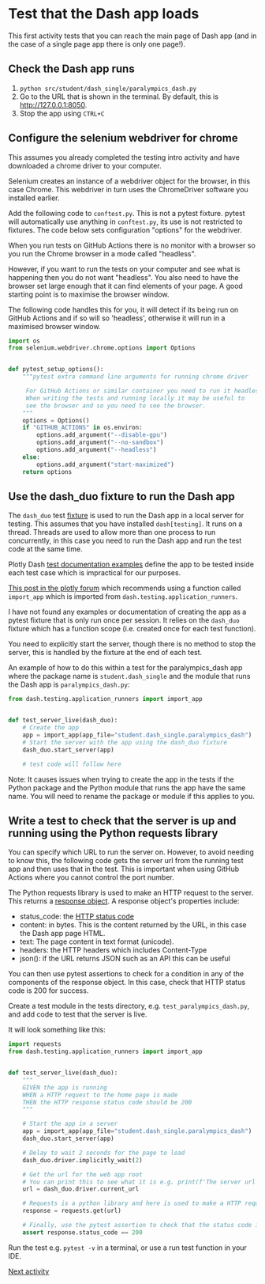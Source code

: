 # Test that the Dash app loads

This first activity tests that you can reach the main page of Dash app (and in the case of a single page app there is
only one page!).

## Check the Dash app runs

1. `python src/student/dash_single/paralympics_dash.py`
2. Go to the URL that is shown in the terminal. By default, this is <http://127.0.0.1:8050>.
3. Stop the app using `CTRL+C`

## Configure the selenium webdriver for chrome

This assumes you already completed the testing intro activity and have downloaded a chrome driver to your computer.

Selenium creates an instance of a webdriver object for the browser, in this case Chrome. This webdriver in turn uses the
ChromeDriver software you installed earlier.

Add the following code to `conftest.py`. This is not a pytest fixture. pytest will automatically
use anything in `conftest.py`, its use is not restricted to fixtures. The code below sets configuration "options" for
the webdriver.

When you run tests on GitHub Actions there is no monitor with a browser so you run the Chrome browser in a mode called
"headless".

However, if you want to run the tests on your computer and see what is happening then you do not want "headless". You
also need to have the browser set large enough that it can find elements of your page. A good starting point is to
maximise the browser window.

The following code handles this for you, it will detect if its being run on GitHub Actions and if so will so 'headless',
otherwise it will run in a maximised browser window.

```python
import os
from selenium.webdriver.chrome.options import Options


def pytest_setup_options():
    """pytest extra command line arguments for running chrome driver

     For GitHub Actions or similar container you need to run it headless.
     When writing the tests and running locally it may be useful to
     see the browser and so you need to see the browser.
    """
    options = Options()
    if "GITHUB_ACTIONS" in os.environ:
        options.add_argument("--disable-gpu")
        options.add_argument("--no-sandbox")
        options.add_argument("--headless")
    else:
        options.add_argument("start-maximized")
    return options
```

## Use the dash_duo fixture to run the Dash app

The `dash_duo` test [fixture](https://dash.plotly.com/testing#fixtures) is used to run the Dash app in a local server
for testing. This assumes that you have installed `dash[testing]`. It runs on a thread. Threads are used to allow more
than one process to run concurrently, in this case you need to run the Dash app and run the test code at the same time.

Plotly Dash [test documentation examples](https://dash.plotly.com/testing#end-to-end-tests) define the app to be tested
inside each test case which is impractical for our purposes.

[This post in the plotly forum](https://community.plotly.com/t/how-you-can-integration-test-your-app-by-dash-testing/25002)
which recommends using a function called `import_app` which is imported from `dash.testing.application_runners`.

I have not found any examples or documentation of creating the app as a pytest fixture that is only run once per
session.
It relies on the `dash_duo` fixture which has a function scope (i.e. created once for each test function).

You need to explicitly start the server, though there is no method to stop the server, this is handled by the fixture at
the end of each test.

An example of how to do this within a test for the paralympics_dash app where the package name is `student.dash_single`
and the module that runs the Dash app is `paralympics_dash.py`:

```python
from dash.testing.application_runners import import_app


def test_server_live(dash_duo):
    # Create the app
    app = import_app(app_file="student.dash_single.paralympics_dash")
    # Start the server with the app using the dash_duo fixture
    dash_duo.start_server(app)

    # test code will follow here
```

Note: It causes issues when trying to create the app in the tests if the Python package and the Python module that runs
the app have the same name. You will need to rename the package or module if this applies to you.

## Write a test to check that the server is up and running using the Python requests library

You can specify which URL to run the server on. However, to avoid needing to know this, the following code gets the
server url from the running test app and then uses that in the test. This is important when using GitHub Actions
where you cannot control the port number.

The Python requests library is used to make an HTTP request to the server. This returns
a [response object](https://www.w3schools.com/python/ref_requests_response.asp). A response object's properties include:

- status_code: the [HTTP status code](https://www.w3schools.com/tags/ref_httpmessages.asp)
- content: in bytes. This is the content returned by the URL, in this case the Dash app page HTML.
- text: The page content in text format (unicode).
- headers: the HTTP headers which includes Content-Type
- json(): if the URL returns JSON such as an API this can be useful

You can then use pytest assertions to check for a condition in any of the components of the response object. In this
case, check that HTTP status code is 200 for success.

Create a test module in the tests directory, e.g. `test_paralympics_dash.py`, and add code to test that the server is
live.

It will look something like this:

```python
import requests
from dash.testing.application_runners import import_app


def test_server_live(dash_duo):
    """
    GIVEN the app is running
    WHEN a HTTP request to the home page is made
    THEN the HTTP response status code should be 200
    """

    # Start the app in a server
    app = import_app(app_file="student.dash_single.paralympics_dash")
    dash_duo.start_server(app)

    # Delay to wait 2 seconds for the page to load
    dash_duo.driver.implicitly_wait(2)

    # Get the url for the web app root
    # You can print this to see what it is e.g. print(f'The server url is {url}')
    url = dash_duo.driver.current_url

    # Requests is a python library and here is used to make a HTTP request to the sever url
    response = requests.get(url)

    # Finally, use the pytest assertion to check that the status code in the HTTP response is 200
    assert response.status_code == 200
```

Run the test e.g. `pytest -v` in a terminal, or use a run test function in your IDE.

[Next activity](4-2-locate-elements.md)
